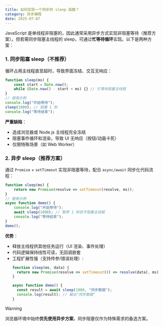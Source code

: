 ```yaml
---
title: 如何实现一个同步的 sleep 函数？
category: 异步编程
date: 2025-07-07
---
```

JavaScript 是单线程非阻塞的，因此通常采用异步方式实现非阻塞等待（推荐方案）。但若需同步阻塞主线程的 sleep，可通过**忙等待循环**实现。以下是两种方案：

### 1. 同步阻塞 sleep（不推荐）
循环占用主线程直至超时，导致界面冻结、交互无响应：
```javascript
function sleep(ms) {
    const start = Date.now();
    while (Date.now() - start < ms) {} // 忙等待阻塞主线程
}
// 使用示例
console.log("开始等待");
sleep(1000); // 阻塞 1 秒
console.log("等待结束");
```

**严重缺陷**：  
- 造成浏览器或 Node.js 主线程完全冻结  
- 阻塞事件循环和渲染，导致 UI 无响应（按钮/动画卡死）  
- 仅限特殊场景（如 Web Worker）

### 2. 异步 sleep（推荐方案）
通过 `Promise` + `setTimeout` 实现非阻塞等待，配合 `async/await` 同步化代码流程：
```javascript
function sleep(ms) {
    return new Promise(resolve => setTimeout(resolve, ms));
}
// 使用示例
async function demo() {
    console.log("开始等待");
    await sleep(1000); // 暂停 1 秒但不阻塞主线程
    console.log("等待结束");
}
demo();
```

**优势**：
- 释放主线程供其他任务运行（UI 渲染、事件处理）  
- 代码逻辑保持线性可读，无回调嵌套  
- 工程扩展性强（支持传参/错误处理）:
  ```javascript
  function sleep(ms, data) {
    return new Promise(resolve => setTimeout(() => resolve(data), ms));
  }

  async function demo() {
    const result = await sleep(1000, "同步数据");
    console.log(result); // 输出"同步数据"
  }
  ```

>[!WARNING]
>浏览器环境中始终**优先使用异步方案**，同步阻塞仅作为特殊需求的备选方案。
